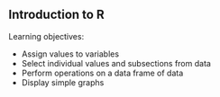 ## Introduction to R

Learning objectives:

- Assign values to variables
- Select individual values and subsections from data
- Perform operations on a data frame of data
- Display simple graphs
